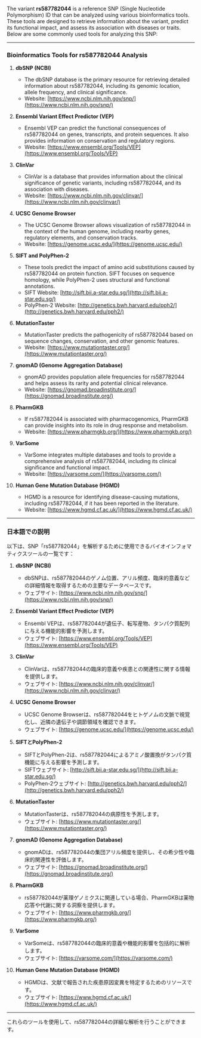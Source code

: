 The variant **rs587782044** is a reference SNP (Single Nucleotide Polymorphism) ID that can be analyzed using various bioinformatics tools. These tools are designed to retrieve information about the variant, predict its functional impact, and assess its association with diseases or traits. Below are some commonly used tools for analyzing this SNP:

---

### **Bioinformatics Tools for rs587782044 Analysis**
1. **dbSNP (NCBI)**
   - The dbSNP database is the primary resource for retrieving detailed information about rs587782044, including its genomic location, allele frequency, and clinical significance.
   - Website: [https://www.ncbi.nlm.nih.gov/snp/](https://www.ncbi.nlm.nih.gov/snp/)

2. **Ensembl Variant Effect Predictor (VEP)**
   - Ensembl VEP can predict the functional consequences of rs587782044 on genes, transcripts, and protein sequences. It also provides information on conservation and regulatory regions.
   - Website: [https://www.ensembl.org/Tools/VEP](https://www.ensembl.org/Tools/VEP)

3. **ClinVar**
   - ClinVar is a database that provides information about the clinical significance of genetic variants, including rs587782044, and its association with diseases.
   - Website: [https://www.ncbi.nlm.nih.gov/clinvar/](https://www.ncbi.nlm.nih.gov/clinvar/)

4. **UCSC Genome Browser**
   - The UCSC Genome Browser allows visualization of rs587782044 in the context of the human genome, including nearby genes, regulatory elements, and conservation tracks.
   - Website: [https://genome.ucsc.edu/](https://genome.ucsc.edu/)

5. **SIFT and PolyPhen-2**
   - These tools predict the impact of amino acid substitutions caused by rs587782044 on protein function. SIFT focuses on sequence homology, while PolyPhen-2 uses structural and functional annotations.
   - SIFT Website: [http://sift.bii.a-star.edu.sg/](http://sift.bii.a-star.edu.sg/)
   - PolyPhen-2 Website: [http://genetics.bwh.harvard.edu/pph2/](http://genetics.bwh.harvard.edu/pph2/)

6. **MutationTaster**
   - MutationTaster predicts the pathogenicity of rs587782044 based on sequence changes, conservation, and other genomic features.
   - Website: [https://www.mutationtaster.org/](https://www.mutationtaster.org/)

7. **gnomAD (Genome Aggregation Database)**
   - gnomAD provides population allele frequencies for rs587782044 and helps assess its rarity and potential clinical relevance.
   - Website: [https://gnomad.broadinstitute.org/](https://gnomad.broadinstitute.org/)

8. **PharmGKB**
   - If rs587782044 is associated with pharmacogenomics, PharmGKB can provide insights into its role in drug response and metabolism.
   - Website: [https://www.pharmgkb.org/](https://www.pharmgkb.org/)

9. **VarSome**
   - VarSome integrates multiple databases and tools to provide a comprehensive analysis of rs587782044, including its clinical significance and functional impact.
   - Website: [https://varsome.com/](https://varsome.com/)

10. **Human Gene Mutation Database (HGMD)**
    - HGMD is a resource for identifying disease-causing mutations, including rs587782044, if it has been reported in the literature.
    - Website: [https://www.hgmd.cf.ac.uk/](https://www.hgmd.cf.ac.uk/)

---

### **日本語での説明**
以下は、SNP「rs587782044」を解析するために使用できるバイオインフォマティクスツールの一覧です：

1. **dbSNP (NCBI)**
   - dbSNPは、rs587782044のゲノム位置、アリル頻度、臨床的意義などの詳細情報を取得するための主要なデータベースです。
   - ウェブサイト: [https://www.ncbi.nlm.nih.gov/snp/](https://www.ncbi.nlm.nih.gov/snp/)

2. **Ensembl Variant Effect Predictor (VEP)**
   - Ensembl VEPは、rs587782044が遺伝子、転写産物、タンパク質配列に与える機能的影響を予測します。
   - ウェブサイト: [https://www.ensembl.org/Tools/VEP](https://www.ensembl.org/Tools/VEP)

3. **ClinVar**
   - ClinVarは、rs587782044の臨床的意義や疾患との関連性に関する情報を提供します。
   - ウェブサイト: [https://www.ncbi.nlm.nih.gov/clinvar/](https://www.ncbi.nlm.nih.gov/clinvar/)

4. **UCSC Genome Browser**
   - UCSC Genome Browserは、rs587782044をヒトゲノムの文脈で視覚化し、近隣の遺伝子や調節領域を確認できます。
   - ウェブサイト: [https://genome.ucsc.edu/](https://genome.ucsc.edu/)

5. **SIFTとPolyPhen-2**
   - SIFTとPolyPhen-2は、rs587782044によるアミノ酸置換がタンパク質機能に与える影響を予測します。
   - SIFTウェブサイト: [http://sift.bii.a-star.edu.sg/](http://sift.bii.a-star.edu.sg/)
   - PolyPhen-2ウェブサイト: [http://genetics.bwh.harvard.edu/pph2/](http://genetics.bwh.harvard.edu/pph2/)

6. **MutationTaster**
   - MutationTasterは、rs587782044の病原性を予測します。
   - ウェブサイト: [https://www.mutationtaster.org/](https://www.mutationtaster.org/)

7. **gnomAD (Genome Aggregation Database)**
   - gnomADは、rs587782044の集団アリル頻度を提供し、その希少性や臨床的関連性を評価します。
   - ウェブサイト: [https://gnomad.broadinstitute.org/](https://gnomad.broadinstitute.org/)

8. **PharmGKB**
   - rs587782044が薬理ゲノミクスに関連している場合、PharmGKBは薬物応答や代謝に関する洞察を提供します。
   - ウェブサイト: [https://www.pharmgkb.org/](https://www.pharmgkb.org/)

9. **VarSome**
   - VarSomeは、rs587782044の臨床的意義や機能的影響を包括的に解析します。
   - ウェブサイト: [https://varsome.com/](https://varsome.com/)

10. **Human Gene Mutation Database (HGMD)**
    - HGMDは、文献で報告された疾患原因変異を特定するためのリソースです。
    - ウェブサイト: [https://www.hgmd.cf.ac.uk/](https://www.hgmd.cf.ac.uk/)

---

これらのツールを使用して、rs587782044の詳細な解析を行うことができます。